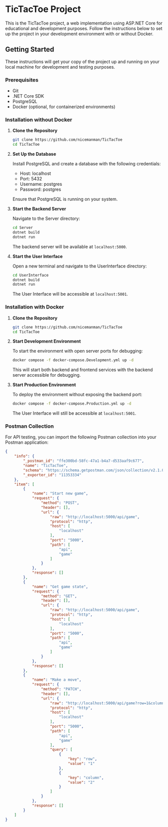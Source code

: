 # TicTacToe Project

This is the TicTacToe project, a web implementation using ASP.NET Core for educational and development purposes. Follow the instructions below to set up the project in your development environment with or without Docker.

## Getting Started

These instructions will get your copy of the project up and running on your local machine for development and testing purposes.

### Prerequisites

- Git
- .NET Core SDK
- PostgreSQL
- Docker (optional, for containerized environments)

### Installation without Docker

1. **Clone the Repository**

   ```bash
   git clone https://github.com/nicemanman/TicTacToe
   cd TicTacToe
   ```

2. **Set Up the Database**

   Install PostgreSQL and create a database with the following credentials:

   - Host: localhost
   - Port: 5432
   - Username: postgres
   - Password: postgres

   Ensure that PostgreSQL is running on your system.

3. **Start the Backend Server**

   Navigate to the Server directory:

   ```bash
   cd Server
   dotnet build
   dotnet run
   ```

   The backend server will be available at `localhost:5000`.

4. **Start the User Interface**

   Open a new terminal and navigate to the UserInterface directory:

   ```bash
   cd UserInterface
   dotnet build
   dotnet run
   ```

   The User Interface will be accessible at `localhost:5001`.

### Installation with Docker

1. **Clone the Repository**

   ```bash
   git clone https://github.com/nicemanman/TicTacToe
   cd TicTacToe
   ```
   
2. **Start Development Environment**

   To start the environment with open server ports for debugging:

   ```bash
   docker compose -f docker-compose.Development.yml up -d
   ```

   This will start both backend and frontend services with the backend server accessible for debugging.

3. **Start Production Environment**

   To deploy the environment without exposing the backend port:

   ```bash
   docker compose -f docker-compose.Production.yml up -d
   ```

   The User Interface will still be accessible at `localhost:5001`.

### Postman Collection

For API testing, you can import the following Postman collection into your Postman application:

```json
{
	"info": {
		"_postman_id": "ffe300bd-58fc-47a1-b4a7-d533aaf9c677",
		"name": "TicTacToe",
		"schema": "https://schema.getpostman.com/json/collection/v2.1.0/collection.json",
		"_exporter_id": "11353334"
	},
	"item": [
		{
			"name": "Start new game",
			"request": {
				"method": "POST",
				"header": [],
				"url": {
					"raw": "http://localhost:5000/api/game",
					"protocol": "http",
					"host": [
						"localhost"
					],
					"port": "5000",
					"path": [
						"api",
						"game"
					]
				}
			},
			"response": []
		},
		{
			"name": "Get game state",
			"request": {
				"method": "GET",
				"header": [],
				"url": {
					"raw": "http://localhost:5000/api/game",
					"protocol": "http",
					"host": [
						"localhost"
					],
					"port": "5000",
					"path": [
						"api",
						"game"
					]
				}
			},
			"response": []
		},
		{
			"name": "Make a move",
			"request": {
				"method": "PATCH",
				"header": [],
				"url": {
					"raw": "http://localhost:5000/api/game?row=1&column=2",
					"protocol": "http",
					"host": [
						"localhost"
					],
					"port": "5000",
					"path": [
						"api",
						"game"
					],
					"query": [
						{
							"key": "row",
							"value": "1"
						},
						{
							"key": "column",
							"value": "2"
						}
					]
				}
			},
			"response": []
		}
	]
}
```
